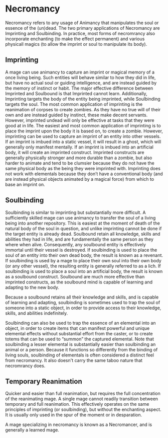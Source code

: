# Necromancy

Necromancy refers to any usage of Animancy that manipulates the soul or essence of the (un)dead. The two primary applications of Necromancy are Imprinting and Soulbinding.
In practice, most forms of necromrancy also incorporate enchanting (to make the effect permanent) and various physicall magics (to allow the imprint or soul to manipulate its body).

## Imprinting

A mage can use animancy to capture an imprint or magical memory of a once living being. Such entities will behave similar to how they did in life, but have no actual soul or guiding intelligence, 
and are instead guided by the memory of instinct or habit. The major effective difference between Imprinted and Soulbound is that Imprinted cannot learn. 
Additionally, Imprinting targets the body of the entity being imprinted, while Soulbinding targets the soul. The most common application of imprinting is the reanimation of corpses to create zombies. 
As they have no true will of their own and are instead guided by instinct, these make decent servants. However, imprinted undead will only be effective at tasks that they were good at in life.
The easiest and most common application of imprinting is to place the imprint upon the body it is based on, to create a zombie. However, imprinting can be used to capture an imprint of an entity into other vessels. 
If an imprint is imbued into a static vessel, it will result in a ghost, which will generally only manifest mentally. If an imprint is imbued into an artificial body, it will create an imprinted construct. 
Imprinted constructs are generally physically stronger and more durable than a zombie, but also harder to animate and tend to be clumsier because they do not have the same physical body as the being they were imprinted with.
Imprinting does not work with elementals because they don’t have a conventional body (and are instead physical objects animated by a magical force) from which to base an imprint on. 

## Soulbinding

Soulbinding is similar to imprinting but substantially more difficult. A sufficiently skilled mage can use animancy to transfer the soul of a living being into another repository. 
This is easiest at the moment of death of the natural body of the soul in question, and unlike imprinting cannot be done if the target entity is already dead. 
Soulbound retain all knowledge, skills and abilities they had in life, and are fundamentally the same person as they where when alive. Consequently, any soulbound entity is effectively immortal until their vessel is destroyed.
If soulbinding is used to place the soul of an entity into their own dead body, the result is known as a revenant. If soulbinding is used by a mage to place their own soul into their own body (or any other vessel), 
the resulting entity is generally referred to as a lich. If soulbinding is used to place a soul into an artificial body, the result is known as a soulbound construct.  Soulbound are much more effective than imprinted constructs, 
as the soulbound mind is capable of learning and adapting to the new body.

Because a soulbound retains all their knowledge and skills, and is capable of learning and adapting, soulbinding is sometimes used to trap the soul of someone into a static object, in order to provide access to their knowledge, 
skills, and abilities indefinitely.

Soulbinding can also be used to trap the essence of an elemental into an object, in order to create items that can manifest powerful and unique elemental effects without substantial effort from the caster, 
or to create totems that can be used to “summon” the captured elemental. Note that soulbinding a lesser elemental is substantially easier than soulbinding an animal or a person. Because it functions so differently from the
binding of living souls, soulbinding of elementals is often considered a distinct feel from necromancy. It also doesn't carry the same taboo nature that necromrancy does.

## Temporary Reanimation

Quicker and easier than full reanimation, but requires the full concentration of the reanimating mage. A single mage cannot readily transition between temporary and full reanimation.
This effectively operates on the same principles of imprinting (or soulbinding), but without the enchanting aspect. It is usually only used in the spur of the moment or in desparation.

A mage specializing in necromancy is known as a Necromancer, and is generally a learned mage.